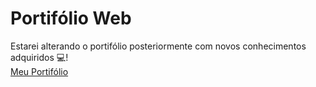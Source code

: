 # Portifólio Web
Estarei alterando o portifólio posteriormente com novos conhecimentos adquiridos 💻!<br>
<a href='https://alissonooliveiraofc.github.io./' target='_blank'>Meu Portifólio</a>